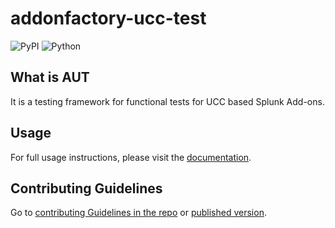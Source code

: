 # addonfactory-ucc-test

![PyPI](https://img.shields.io/pypi/v/addonfactory-ucc-test)
![Python](https://img.shields.io/pypi/pyversions/addonfactory-ucc-test.svg)

## What is AUT

It is a testing framework for functional tests for UCC based Splunk Add-ons.

## Usage

For full usage instructions, please visit the [documentation](https://splunk.github.io/addonfactory-ucc-test).

<!--

## Communication channels

If you are a Splunker use: https://splunk.slack.com/archives/C03T8QCHBTJ

If you are a part of the community use: https://splunk-usergroups.slack.com/archives/C03SG3ZL4S1

-->

## Contributing Guidelines

Go to [contributing Guidelines in the repo](docs/contributing.md) or [published version](https://splunk.github.io/addonfactory-ucc-test/contributing/).
